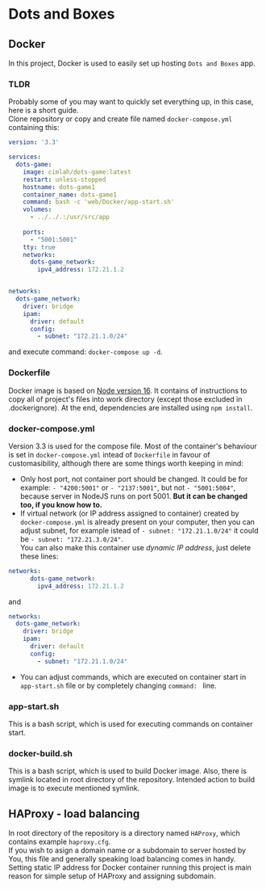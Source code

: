 # Dots and Boxes

## Docker
In this project, Docker is used to easily set up hosting `Dots and Boxes` app.

### TLDR
Probably some of you may want to quickly set everything up, in this case, here is a short guide.  
Clone repository or copy and create file named `docker-compose.yml` containing this:
``` yml
version: '3.3'

services:
  dots-game:
    image: cimlah/dots-game:latest
    restart: unless-stopped
    hostname: dots-game1
    container_name: dots-game1
    command: bash -c 'web/Docker/app-start.sh'
    volumes:
      - ../../.:/usr/src/app
    
    ports:
      - "5001:5001"
    tty: true
    networks:
      dots-game_network:
        ipv4_address: 172.21.1.2


networks:
  dots-game_network:
    driver: bridge
    ipam:
      driver: default
      config:
        - subnet: "172.21.1.0/24"
```

and execute command: `docker-compose up -d`.


### Dockerfile
Docker image is based on [Node version 16](https://hub.docker.com/_/node). It contains of instructions to copy all of project's files into work directory (except those excluded in .dockerignore). At the end, dependencies are installed using `npm install`.


### docker-compose.yml
Version 3.3 is used for the compose file. Most of the container's behaviour is set in `docker-compose.yml` intead of `Dockerfile` in favour of customasibility, although there are some things worth keeping in mind:
* Only host port, not container port should be changed. It could be for example: `- "4200:5001"` or `- "2137:5001"`, but not `- "5001:5004"`, because server in NodeJS runs on port 5001. **But it can be changed too, if you know how to.**
* If virtual network (or IP address assigned to container) created by `docker-compose.yml` is already present on your computer, then you can adjust subnet, for example istead of `- subnet: "172.21.1.0/24"` it could be `- subnet: "172.21.3.0/24"`.  
You can also make this container use *dynamic IP address*, just delete these lines:
``` yml
networks:
      dots-game_network:
        ipv4_address: 172.21.1.2
```

and

``` yml
networks:
  dots-game_network:
    driver: bridge
    ipam:
      driver: default
      config:
        - subnet: "172.21.1.0/24"
```

* You can adjust commands, which are executed on container start in `app-start.sh` file or by completely changing `command: ` line.


### app-start.sh
This is a bash script, which is used for executing commands on container start.


### docker-build.sh
This is a bash script, which is used to build Docker image. Also, there is symlink located in root directory of the repository. Intended action to build image is to execute mentioned symlink.


## HAProxy - load balancing
In root directory of the repository is a directory named `HAProxy`, which contains example `haproxy.cfg`.  
If you wish to asign a domain name or a subdomain to server hosted by You, this file and generally speaking load balancing comes in handy.  
Setting static IP address for Docker container running this project is main reason for simple setup of HAProxy and assigning subdomain.